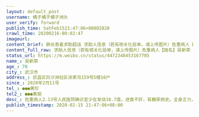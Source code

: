 ```yaml
---
layout: default_post
username: 橘子橘子橘子洲头
user_verify: forward
publish_time: SatFeb1521:47:06+08002020
crawl_time: 20200216-00:02:47
imageurl: 
content_brief: 肺炎患者求助超话 求助人信息（若有相关化验单，请上传图片）危重病人【姓名】吴新荣【年龄】70【所在城市】武汉市【所在小区、社区】武昌区白沙洲社区涂家沟159号5楼10户【患病时间】2020年2月11号 【联系方式】●●●  黄珍【其他紧急联系人】●●● 黄丽【病情描述】 危重病 ...全文
content_full_raw: 求助人信息（若有相关化验单，请上传图片）危重病人【姓名】吴新荣【年龄】70【所在城市】武汉市【所在小区、社区】武昌区白沙洲社区涂家沟159号5楼10户【患病时间】2020年2月11号【联系方式】●●●黄珍【其他紧急联系人】●●●黄丽【病情描述】危重病人2.13号人民医院确诊至少在发烧38.7度。进食不好，有糖尿病史。全身乏力，想睡觉。二个女儿疑似新冠，需要隔离观察。家里没有15岁以下小孩。家中五口人，患者老伴已因肺炎去世，家中四人全感染，现在就吴新荣老人确诊。求住院！（转自头条）
status_url: https://m.weibo.cn/status/4472348453167705
name_: 吴新荣
age_: 70
city_: 武汉市
address_: 武昌区白沙洲社区涂家沟159号5楼10户
since_: 2020年2月11号
tel_: ●●●黄珍
tel2_: ●●●黄丽
desc_: 危重病人2.13号人民医院确诊至少在发烧38.7度。进食不好，有糖尿病史。全身乏力，想睡觉。二个女儿疑似新冠，需要隔离观察。家里没有15岁以下小孩。家中五口人，患者老伴已因肺炎去世，家中四人全感染，现在就吴新荣老人确诊。求住院！（转自头条）
publish_timestamp: 2020-02-15 21:47:06+08:00
---
```

